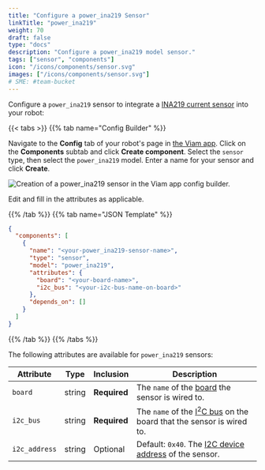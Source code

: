 ```yaml
---
title: "Configure a power_ina219 Sensor"
linkTitle: "power_ina219"
weight: 70
draft: false
type: "docs"
description: "Configure a power_ina219 model sensor."
tags: ["sensor", "components"]
icon: "/icons/components/sensor.svg"
images: ["/icons/components/sensor.svg"]
# SME: #team-bucket
---
```


Configure a `power_ina219` sensor to integrate a [INA219 current sensor](https://www.amazon.com/dp/B07QJW6L4C) into your robot:

{{< tabs >}}
{{% tab name="Config Builder" %}}

Navigate to the **Config** tab of your robot's page in [the Viam app](https://app.viam.com).
Click on the **Components** subtab and click **Create component**.
Select the `sensor` type, then select the `power_ina219` model.
Enter a name for your sensor and click **Create**.

![Creation of a power_ina219 sensor in the Viam app config builder.](/components/sensor/power-ina219-sensor-ui-config.png)

Edit and fill in the attributes as applicable.

{{% /tab %}}
{{% tab name="JSON Template" %}}

```json {class="line-numbers linkable-line-numbers"}
{
  "components": [
    {
      "name": "<your-power_ina219-sensor-name>",
      "type": "sensor",
      "model": "power_ina219",
      "attributes": {
        "board": "<your-board-name>",
        "i2c_bus": "<your-i2c-bus-name-on-board>"
      },
      "depends_on": []
    }
  ]
}
```

{{% /tab %}}
{{% /tabs %}}

The following attributes are available for `power_ina219` sensors:

| Attribute | Type | Inclusion | Description |
| --------- | -----| --------- | ----------- |
| `board`  | string | **Required** | The `name` of the [board](/components/board/) the sensor is wired to. |
| `i2c_bus` | string | **Required** | The `name` of the [I<sup>2</sup>C bus](/components/board/#i2cs) on the board that the sensor is wired to. |
| `i2c_address` | string | Optional | Default: `0x40`. The [I2C device address](https://learn.adafruit.com/i2c-addresses/overview) of the sensor. |
